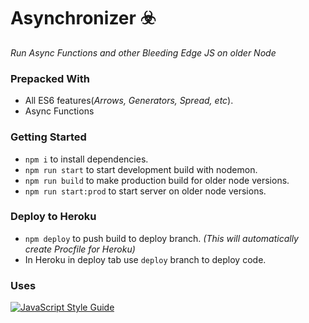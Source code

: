 # Asynchronizer ☣️

_Run Async Functions and other Bleeding Edge JS on older Node_

### Prepacked With

- All ES6 features(_Arrows, Generators, Spread, etc_).
- Async Functions

### Getting Started

- `npm i` to install dependencies.
- `npm run start` to start development build with nodemon.
- `npm run build` to make production build for older node versions.
- `npm run start:prod` to start server on older node versions.

### Deploy to Heroku

- `npm deploy` to push build to deploy branch. _(This will automatically create Procfile for Heroku)_
- In Heroku in deploy tab use `deploy` branch to deploy code.

### Uses

[![JavaScript Style Guide](https://cdn.rawgit.com/standard/standard/master/badge.svg)](https://github.com/standard/standard)
